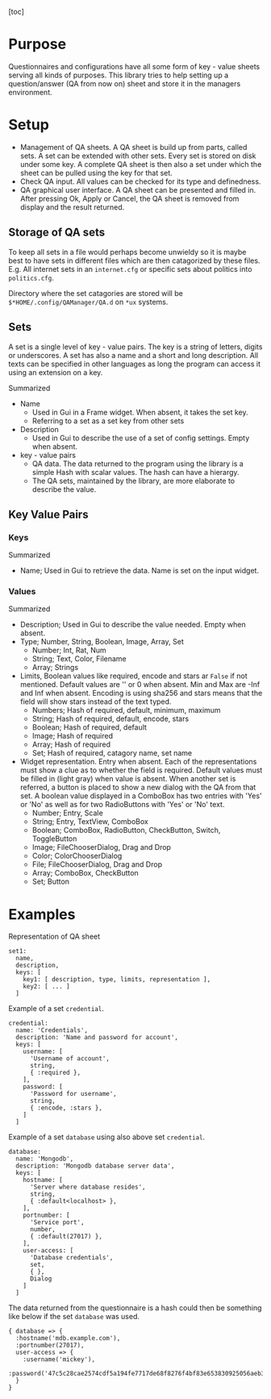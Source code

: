 [toc]

# Purpose

Questionnaires and configurations have all some form of key - value sheets serving all kinds of purposes. This library tries to help setting up a question/answer (QA from now on) sheet and store it in the managers environment.

# Setup

* Management of QA sheets. A QA sheet is build up from parts, called sets. A set can be extended with other sets. Every set is stored on disk under some key. A complete QA sheet is then also a set under which the sheet can be pulled using the key for that set.
* Check QA input. All values can be checked for its type and definedness.
* QA graphical user interface. A QA sheet can be presented and filled in. After pressing Ok, Apply or Cancel, the QA sheet is removed from display and the result returned.

## Storage of QA sets

To keep all sets in a file would perhaps become unwieldy so it is maybe best to have sets in different files which are then catagorized by these files. E.g. All internet sets in an `internet.cfg` or specific sets about politics into `politics.cfg`.

Directory where the set catagories are stored will be `$*HOME/.config/QAManager/QA.d` on `*ux` systems. <!-- and `$*HOME/QAManager/QA.d` on Windows.-->

## Sets

A set is a single level of key - value pairs. The key is a string of letters, digits or underscores. A set has also a name and a short and long description. All texts can be specified in other languages as long the program can access it using an extension on a key.

Summarized
* Name
  * Used in Gui in a Frame widget. When absent, it takes the set key.
  * Referring to a set as a set key from other sets
* Description
  * Used in Gui to describe the use of a set of config settings. Empty when absent.
* key - value pairs
  * QA data. The data returned to the program using the library is a simple Hash with scalar values. The hash can have a hierargy.
  * The QA sets, maintained by the library, are more elaborate to describe the value.

## Key Value Pairs

### Keys

Summarized
* Name; Used in Gui to retrieve the data. Name is set on the input widget.

### Values

Summarized
* Description; Used in Gui to describe the value needed. Empty when absent.
* Type; Number, String, Boolean, Image, Array, Set
  * Number; Int, Rat, Num
  * String; Text, Color, Filename
  * Array; Strings
* Limits, Boolean values like required, encode and stars ar `False` if not mentioned. Default values are '' or 0 when absent. Min and Max are -Inf and Inf when absent. Encoding is using sha256 and stars means that the field will show stars instead of the text typed.
  * Numbers; Hash of required, default, minimum, maximum
  * String; Hash of required, default, encode, stars
  * Boolean; Hash of required, default
  * Image; Hash of required
  * Array; Hash of required
  * Set; Hash of required, catagory name, set name
* Widget representation. Entry when absent. Each of the representations must show a clue as to whether the field is required. Default values must be filled in (light gray) when value is absent. When another set is referred, a button is placed to show a new dialog with the QA from that set. A boolean value displayed in a ComboBox has two entries with 'Yes' or 'No' as well as for two RadioButtons with 'Yes' or 'No' text.
  * Number; Entry, Scale
  * String; Entry, TextView, ComboBox
  * Boolean; ComboBox, RadioButton, CheckButton, Switch, ToggleButton
  * Image; FileChooserDialog, Drag and Drop
  * Color; ColorChooserDialog
  * File; FileChooserDialog, Drag and Drop
  * Array; ComboBox, CheckButton
  * Set; Button

# Examples

Representation of QA sheet

```
set1:
  name,
  description,
  keys: [
    key1: [ description, type, limits, representation ],
    key2: [ ... ]
  ]
```

Example of a set `credential`.
```
credential:
  name: 'Credentials',
  description: 'Name and password for account',
  keys: [
    username: [
      'Username of account',
      string,
      { :required },
    ],
    password: [
      'Password for username',
      string,
      { :encode, :stars },
    ]
  ]
```

Example of a set `database` using also above set `credential`.

```
database:
  name: 'Mongodb',
  description: 'Mongodb database server data',
  keys: [
    hostname: [
      'Server where database resides',
      string,
      { :default<localhost> },
    ],
    portnumber: [
      'Service port',
      number,
      { :default(27017) },
    ],
    user-access: [
      'Database credentials',
      set,
      { },
      Dialog
    ]
  ]
```

The data returned from the questionnaire is a hash could then be something like below if the set `database` was used.
```
{ database => {
  :hostname('mdb.example.com'),
  :portnumber(27017),
  user-access => {
    :username('mickey'),
    :password('47c5c28cae2574cdf5a194fe7717de68f8276f4bf83e653830925056aeb32a48')
  }
}
```

